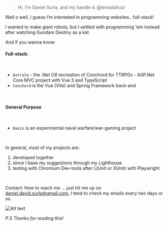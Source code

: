 > Hi, I’m Daniel Surla, and my handle is @leinadalrus!

Well o well, I guess I’m interested in programming websites...full-stack!

I wanted to make giant robots, but I settled with programming 'em instead after watching Gundam Destiny as a kid.

And if you wanna know: 

#### Full-stack:

<br>

- `Astrale` - the .Net C# recreation of Conchord for TTRPGs - ASP.Net Core MVC project with Vue 3 and TypeScript 
- `Conchord` is the Vue (Vite) and Spring Framework back-end

<br>

#### General Purpose

<br>

- `Navis` is an experimental naval warfare/war-gaming project

<br>

In general, most of my projects are:

1. developed together
2. since I base my suggestions through my Lighthouse
3. testing with Chromium Dev-tools after (JUnit or XUnit) with Playwright

<br>

Contact: How to reach me ... just hit me up on daniel.david.surla@gmail.com, I tend to check my emails every two days or so.

![Alt text](images/daniel03.jpg)

*P.S*
  *Thanks for reading this!*
<!---
leinadalrus/leinadalrus is a ✨ special ✨ repository because its `README.md` (this file) appears on your GitHub profile.
You can click the Preview link to take a look at your changes.
--->
